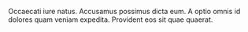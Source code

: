Occaecati iure natus. Accusamus possimus dicta eum. A optio omnis id dolores quam veniam expedita. Provident eos sit quae quaerat.